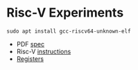 
# Risc-V Experiments

```
sudo apt install gcc-riscv64-unknown-elf
```

* PDF [spec](https://riscv.org/wp-content/uploads/2017/05/riscv-spec-v2.2.pdf)
* Risc-V [instructions](https://msyksphinz-self.github.io/riscv-isadoc/html/rvi.html)
* [Registers](https://en.wikichip.org/wiki/risc-v/registers)
